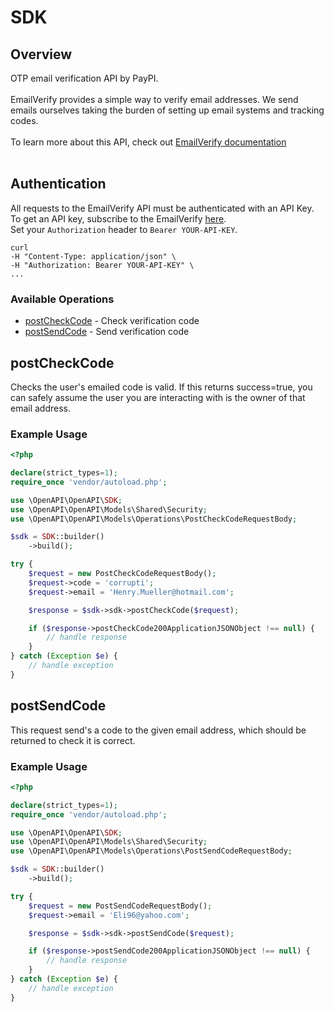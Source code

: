 # SDK

## Overview

OTP email verification API by PayPI. <br/><br/>
EmailVerify provides a simple way to verify email addresses. We send emails ourselves taking the burden of setting up email systems and tracking codes. <br/><br/>
To learn more about this API, check out [EmailVerify documentation](https://emailverify.paypi.dev/) <br/><br/>

## Authentication
All requests to the EmailVerify API must be authenticated with an API Key. To get an API key, subscribe to the EmailVerify [here](https://app.paypi.dev/subscribe/c2VydmljZTo1OGQxZDNmMy05OWQ5LTQ3ZjYtOWJkNi02OWNkMTY1OGFmOWU=).  \
Set your `Authorization` header to `Bearer YOUR-API-KEY`. 
```
curl
-H "Content-Type: application/json" \
-H "Authorization: Bearer YOUR-API-KEY" \
...
```


### Available Operations

* [postCheckCode](#postcheckcode) - Check verification code
* [postSendCode](#postsendcode) - Send verification code

## postCheckCode

Checks the user's emailed code is valid. 
If this returns success=true, you can safely assume the user you are interacting with is the owner of that email address.


### Example Usage

```php
<?php

declare(strict_types=1);
require_once 'vendor/autoload.php';

use \OpenAPI\OpenAPI\SDK;
use \OpenAPI\OpenAPI\Models\Shared\Security;
use \OpenAPI\OpenAPI\Models\Operations\PostCheckCodeRequestBody;

$sdk = SDK::builder()
    ->build();

try {
    $request = new PostCheckCodeRequestBody();
    $request->code = 'corrupti';
    $request->email = 'Henry.Mueller@hotmail.com';

    $response = $sdk->sdk->postCheckCode($request);

    if ($response->postCheckCode200ApplicationJSONObject !== null) {
        // handle response
    }
} catch (Exception $e) {
    // handle exception
}
```

## postSendCode

This request send's a code to the given email address, which should be returned to check it is correct.

### Example Usage

```php
<?php

declare(strict_types=1);
require_once 'vendor/autoload.php';

use \OpenAPI\OpenAPI\SDK;
use \OpenAPI\OpenAPI\Models\Shared\Security;
use \OpenAPI\OpenAPI\Models\Operations\PostSendCodeRequestBody;

$sdk = SDK::builder()
    ->build();

try {
    $request = new PostSendCodeRequestBody();
    $request->email = 'Eli96@yahoo.com';

    $response = $sdk->sdk->postSendCode($request);

    if ($response->postSendCode200ApplicationJSONObject !== null) {
        // handle response
    }
} catch (Exception $e) {
    // handle exception
}
```

